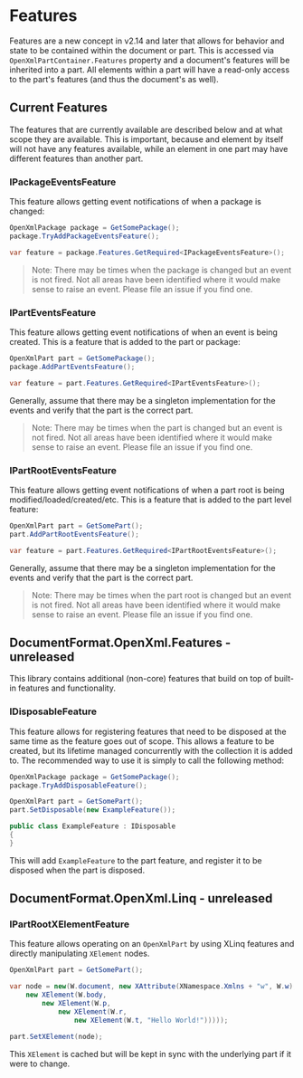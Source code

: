 # Features

Features are a new concept in v2.14 and later that allows for behavior and state to be contained within the document or part. This is accessed via `OpenXmlPartContainer.Features` property and a document's features will be inherited into a part. All elements within a part will have a read-only access to the part's features (and thus the document's as well).

## Current Features

The features that are currently available are described below and at what scope they are available. This is important, because and element by itself will not have any features available, while an element in one part may have different features than another part.

### IPackageEventsFeature

This feature allows getting event notifications of when a package is changed:

```csharp
OpenXmlPackage package = GetSomePackage();
package.TryAddPackageEventsFeature();

var feature = package.Features.GetRequired<IPackageEventsFeature>();
```

> Note: There may be times when the package is changed but an event is not fired. Not all areas have been identified where it would make sense to raise an event. Please file an issue if you find one.

### IPartEventsFeature

This feature allows getting event notifications of when an event is being created. This is a feature that is added to the part or package:

```csharp
OpenXmlPart part = GetSomePackage();
package.AddPartEventsFeature();

var feature = part.Features.GetRequired<IPartEventsFeature>();
```

Generally, assume that there may be a singleton implementation for the events and verify that the part is the correct part.

> Note: There may be times when the part is changed but an event is not fired. Not all areas have been identified where it would make sense to raise an event. Please file an issue if you find one.

### IPartRootEventsFeature

This feature allows getting event notifications of when a part root is being modified/loaded/created/etc. This is a feature that is added to the part level feature:

```csharp
OpenXmlPart part = GetSomePart();
part.AddPartRootEventsFeature();

var feature = part.Features.GetRequired<IPartRootEventsFeature>();
```

Generally, assume that there may be a singleton implementation for the events and verify that the part is the correct part.

> Note: There may be times when the part root is changed but an event is not fired. Not all areas have been identified where it would make sense to raise an event. Please file an issue if you find one.

## DocumentFormat.OpenXml.Features - unreleased

This library contains additional (non-core) features that build on top of built-in features and functionality.

### IDisposableFeature

This feature allows for registering features that need to be disposed at the same time as the feature goes out of scope. This allows a feature to be created, but its lifetime managed concurrently with the collection it is added to. The recommended way to use it is simply to call the following method:

```csharp
OpenXmlPackage package = GetSomePackage();
package.TryAddDisposableFeature();

OpenXmlPart part = GetSomePart();
part.SetDisposable(new ExampleFeature());

public class ExampleFeature : IDisposable
{
}
```

This will add `ExampleFeature` to the part feature, and register it to be disposed when the part is disposed.

## DocumentFormat.OpenXml.Linq - unreleased

### IPartRootXElementFeature

This feature allows operating on an `OpenXmlPart` by using XLinq features and directly manipulating `XElement` nodes.

```csharp
OpenXmlPart part = GetSomePart();

var node = new(W.document, new XAttribute(XNamespace.Xmlns + "w", W.w),
    new XElement(W.body,
        new XElement(W.p,
            new XElement(W.r,
                new XElement(W.t, "Hello World!")))));

part.SetXElement(node);
```

This `XElement` is cached but will be kept in sync with the underlying part if it were to change.
